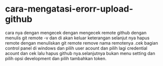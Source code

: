 # cara-mengatasi-erorr-upload-github
cara nya dengan mengecek dengan mengecek remote github dengan menulis git remote -v dan di akan keluar keterangan selanjut nya hapus remote dengan menuliskan git remote  remove nama remotenya .cek bagian control panel di windows dan pilih user acount dan pilih lagi credential acount dan cek lalu hapus github nya.selanjutnya bukan menu setting dan pilih opsi development dan pilih tambahkan token.
